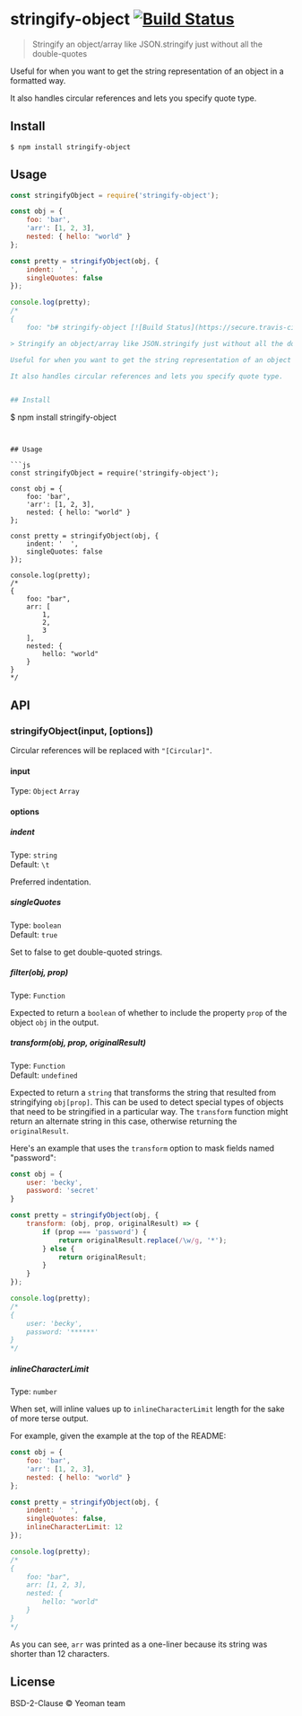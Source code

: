 # stringify-object [![Build Status](https://secure.travis-ci.org/yeoman/stringify-object.svg?branch=master)](http://travis-ci.org/yeoman/stringify-object)

> Stringify an object/array like JSON.stringify just without all the double-quotes

Useful for when you want to get the string representation of an object in a formatted way.

It also handles circular references and lets you specify quote type.


## Install

```
$ npm install stringify-object
```


## Usage

```js
const stringifyObject = require('stringify-object');

const obj = {
	foo: 'bar',
	'arr': [1, 2, 3],
	nested: { hello: "world" }
};

const pretty = stringifyObject(obj, {
	indent: '  ',
	singleQuotes: false
});

console.log(pretty);
/*
{
	foo: "b# stringify-object [![Build Status](https://secure.travis-ci.org/yeoman/stringify-object.svg?branch=master)](http://travis-ci.org/yeoman/stringify-object)

> Stringify an object/array like JSON.stringify just without all the double-quotes

Useful for when you want to get the string representation of an object in a formatted way.

It also handles circular references and lets you specify quote type.


## Install

```
$ npm install stringify-object
```


## Usage

```js
const stringifyObject = require('stringify-object');

const obj = {
	foo: 'bar',
	'arr': [1, 2, 3],
	nested: { hello: "world" }
};

const pretty = stringifyObject(obj, {
	indent: '  ',
	singleQuotes: false
});

console.log(pretty);
/*
{
	foo: "bar",
	arr: [
		1,
		2,
		3
	],
	nested: {
		hello: "world"
	}
}
*/
```


## API

### stringifyObject(input, [options])

Circular references will be replaced with `"[Circular]"`.

#### input

Type: `Object` `Array`

#### options

##### indent

Type: `string`<br>
Default: `\t`

Preferred indentation.

##### singleQuotes

Type: `boolean`<br>
Default: `true`

Set to false to get double-quoted strings.

##### filter(obj, prop)

Type: `Function`

Expected to return a `boolean` of whether to include the property `prop` of the object `obj` in the output.

##### transform(obj, prop, originalResult)

Type: `Function`<br>
Default: `undefined`

Expected to return a `string` that transforms the string that resulted from stringifying `obj[prop]`. This can be used to detect special types of objects that need to be stringified in a particular way. The `transform` function might return an alternate string in this case, otherwise returning the `originalResult`.

Here's an example that uses the `transform` option to mask fields named "password":

```js
const obj = {
	user: 'becky',
	password: 'secret'
}

const pretty = stringifyObject(obj, {
	transform: (obj, prop, originalResult) => {
		if (prop === 'password') {
			return originalResult.replace(/\w/g, '*');
		} else {
			return originalResult;
		}
	}
});

console.log(pretty);
/*
{
	user: 'becky',
	password: '******'
}
*/
```


##### inlineCharacterLimit

Type: `number`

When set, will inline values up to `inlineCharacterLimit` length for the sake of more terse output.

For example, given the example at the top of the README:

```js
const obj = {
	foo: 'bar',
	'arr': [1, 2, 3],
	nested: { hello: "world" }
};

const pretty = stringifyObject(obj, {
	indent: '  ',
	singleQuotes: false,
	inlineCharacterLimit: 12
});

console.log(pretty);
/*
{
	foo: "bar",
	arr: [1, 2, 3],
	nested: {
		hello: "world"
	}
}
*/
```

As you can see, `arr` was printed as a one-liner because its string was shorter than 12 characters.


## License

BSD-2-Clause © Yeoman team
